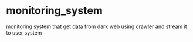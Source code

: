 # monitoring_system
monitoring system that get data from dark web using crawler and stream it to user system
